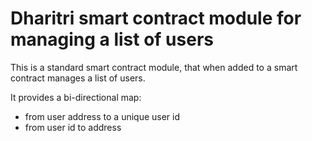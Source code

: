 # Dharitri smart contract module for managing a list of users

This is a standard smart contract module, that when added to a smart contract manages a list of users.

It provides a bi-directional map:
* from user address to a unique user id
* from user id to address

